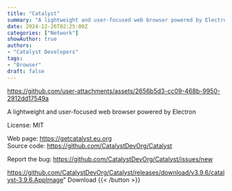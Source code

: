 ```yaml
---
title: "Catalyst"
summary: "A lightweight and user-focused web browser powered by Electron"
date: 2024-12-26T02:25:00Z
categories: ["Network"]
showAuthor: true
authors:
- "Catalyst Developers"
tags: 
- "Browser"
draft: false
---
```


https://github.com/user-attachments/assets/2656b5d3-cc09-468b-9950-2912dd17549a

A lightweight and user-focused web browser powered by Electron

License: MIT

Web page: <https://getcatalyst.eu.org>  
Source code: <https://github.com/CatalystDevOrg/Catalyst>

Report the bug: <https://github.com/CatalystDevOrg/Catalyst/issues/new>  

https://github.com/CatalystDevOrg/Catalyst/releases/download/v3.9.6/catalyst-3.9.6.AppImage" 
Download
{{< /button >}}